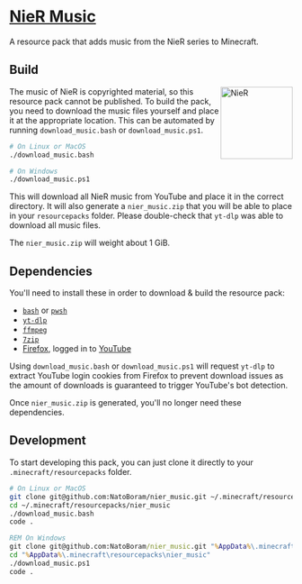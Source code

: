 # [NieR Music](https://github.com/NatoBoram/nier_music)

A resource pack that adds music from the NieR series to Minecraft.

## Build

<img
  align="right"
  alt="NieR"
  src="https://github.com/user-attachments/assets/ab0d2f9a-1e3e-4925-a7f5-c5a3e06d83e4"
  width="128"
/>

The music of NieR is copyrighted material, so this resource pack cannot be published. To build the pack, you need to download the music files yourself and place it at the appropriate location. This can be automated by running `download_music.bash` or `download_music.ps1`.

```bash
# On Linux or MacOS
./download_music.bash

# On Windows
./download_music.ps1
```

This will download all NieR music from YouTube and place it in the correct directory. It will also generate a `nier_music.zip` that you will be able to place in your `resourcepacks` folder. Please double-check that `yt-dlp` was able to download all music files.

The `nier_music.zip` will weight about 1 GiB.

## Dependencies

You'll need to install these in order to download & build the resource pack:

- [`bash`](https://www.gnu.org/software/bash) or [`pwsh`](https://github.com/PowerShell/PowerShell)
- [`yt-dlp`](https://github.com/yt-dlp/yt-dlp)
- [`ffmpeg`](https://ffmpeg.org)
- [`7zip`](https://www.7-zip.org)
- [Firefox](https://www.mozilla.org/firefox), logged in to [YouTube](https://www.youtube.com)

Using `download_music.bash` or `download_music.ps1` will request `yt-dlp` to extract YouTube login cookies from Firefox to prevent download issues as the amount of downloads is guaranteed to trigger YouTube's bot detection.

Once `nier_music.zip` is generated, you'll no longer need these dependencies.

## Development

To start developing this pack, you can just clone it directly to your `.minecraft/resourcepacks` folder.

```sh
# On Linux or MacOS
git clone git@github.com:NatoBoram/nier_music.git ~/.minecraft/resourcepacks/nier_music
cd ~/.minecraft/resourcepacks/nier_music
./download_music.bash
code .
```

```bat
REM On Windows
git clone git@github.com:NatoBoram/nier_music.git "%AppData%\.minecraft\resourcepacks\nier_music"
cd "%AppData%\.minecraft\resourcepacks\nier_music"
./download_music.ps1
code .
```
